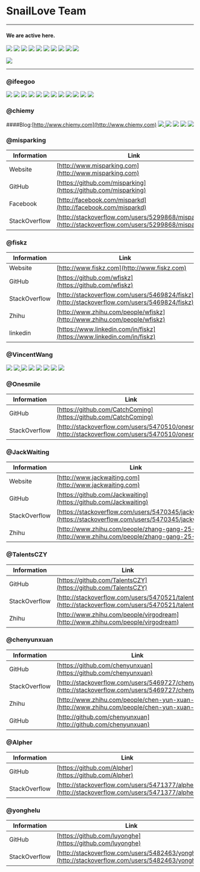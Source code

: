 # SnailLove Team

***

#### We are active here.

![](https://raw.githubusercontent.com/SnailLove/snaillove-team/master/resources/logo/github.png)  ![](https://raw.githubusercontent.com/SnailLove/snaillove-team/master/resources/logo/stackoverflow.png)  ![](https://raw.githubusercontent.com/SnailLove/snaillove-team/master/resources/logo/gitbook.png)  ![](https://raw.githubusercontent.com/SnailLove/snaillove-team/master/resources/logo/facebook.png)  ![](https://raw.githubusercontent.com/SnailLove/snaillove-team/master/resources/logo/twitter.png)  ![](https://raw.githubusercontent.com/SnailLove/snaillove-team/master/resources/logo/dribbble.png)  ![](https://raw.githubusercontent.com/SnailLove/snaillove-team/master/resources/logo/pinterest.png)  ![](https://raw.githubusercontent.com/SnailLove/snaillove-team/master/resources/logo/medium.png)  ![](https://raw.githubusercontent.com/SnailLove/snaillove-team/master/resources/logo/zhihu.png)  ![](https://raw.githubusercontent.com/SnailLove/snaillove-team/master/resources/logo/aboutme.png)

![](https://raw.githubusercontent.com/SnailLove/snaillove-team/master/resources/logo/linkedin.png)

***

### @ifeegoo

[![](https://raw.githubusercontent.com/SnailLove/snaillove-team/master/resources/logo/ifeegoo.png)](http://www.ifeegoo.com) 
[![](https://raw.githubusercontent.com/SnailLove/snaillove-team/master/resources/logo/github.png)](http://github.com/ifeegoo)  [![](https://raw.githubusercontent.com/SnailLove/snaillove-team/master/resources/logo/stackoverflow.png)](http://stackoverflow.com/users/2531888/ifeegoo)  [![](https://raw.githubusercontent.com/SnailLove/snaillove-team/master/resources/logo/gitbook.png)](http://www.gitbook.com/@ifeegoo)  [![](https://raw.githubusercontent.com/SnailLove/snaillove-team/master/resources/logo/facebook.png)](http://facebook.com/ifeegoo)  [![](https://raw.githubusercontent.com/SnailLove/snaillove-team/master/resources/logo/twitter.png)](http://twitter.com/ifeegoo)  [![](https://raw.githubusercontent.com/SnailLove/snaillove-team/master/resources/logo/dribbble.png)](http://dribbble.com/ifeegoo)  [![](https://raw.githubusercontent.com/SnailLove/snaillove-team/master/resources/logo/pinterest.png)](http://www.pinterest.com/ifeegoo)  [![](https://raw.githubusercontent.com/SnailLove/snaillove-team/master/resources/logo/medium.png)](http://medium.com/@ifeegoo)  [![](https://raw.githubusercontent.com/SnailLove/snaillove-team/master/resources/logo/zhihu.png)](http://www.zhihu.com/people/ifeegoo)  [![](https://raw.githubusercontent.com/SnailLove/snaillove-team/master/resources/logo/aboutme.png)](http://about.me/ifeegoo)
[![](https://raw.githubusercontent.com/SnailLove/snaillove-team/master/resources/logo/linkedin.png)](http://www.linkedin.com/in/ifeegoo)

### @chiemy
####Blog:[http://www.chiemy.com](http://www.chiemy.com)
[![](https://raw.githubusercontent.com/SnailLove/snaillove-team/master/resources/logo/github.png) ](http://github.com/chiemy)
  [![](https://raw.githubusercontent.com/SnailLove/snaillove-team/master/resources/logo/stackoverflow.png)](http://stackoverflow.com/users/2744948/chiemy)  [![](https://raw.githubusercontent.com/SnailLove/snaillove-team/master/resources/logo/facebook.png)](http://facebook.com/chiemyluo)  [![](https://raw.githubusercontent.com/SnailLove/snaillove-team/master/resources/logo/twitter.png)](http://twitter.com/chiemyluo)
  [![](https://raw.githubusercontent.com/SnailLove/snaillove-team/master/resources/logo/zhihu.png)](http://www.zhihu.com/people/chiemy)

### @misparking

| Information       | Link
| ------------------| -----------
| Website           | [http://www.misparking.com](http://www.misparking.com)
| GitHub            | [https://github.com/misparking](https://github.com/misparking)
| Facebook          | [http://facebook.com/misparkd](http://facebook.com/misparkd)
| StackOverflow     | [http://stackoverflow.com/users/5299868/misparking](http://stackoverflow.com/users/5299868/misparking)



### @fiskz

| Information         | Link
| ------------------- | -----------
| Website             | [http://www.fiskz.com](http://www.fiskz.com)
| GitHub              | [https://github.com/wfiskz](https://github.com/wfiskz)
| StackOverflow       | [http://stackoverflow.com/users/5469824/fiskz](http://stackoverflow.com/users/5469824/fiskz)
| Zhihu               | [http://www.zhihu.com/people/wfiskz](http://www.zhihu.com/people/wfiskz)
| linkedin            | [https://www.linkedin.com/in/fiskz](https://www.linkedin.com/in/fiskz)


### @VincentWang
[![](https://raw.githubusercontent.com/SnailLove/snaillove-team/master/resources/logo/ifeegoo.png)](http://www.subvin.com)
[![](https://raw.githubusercontent.com/SnailLove/snaillove-team/master/resources/logo/github.png) ](http://github.com/subvin)
  [![](https://raw.githubusercontent.com/SnailLove/snaillove-team/master/resources/logo/stackoverflow.png)](http://stackoverflow.com/users/5467900/subvin)  [![](https://raw.githubusercontent.com/SnailLove/snaillove-team/master/resources/logo/facebook.png)](http://facebook.com/subvim)  [![](https://raw.githubusercontent.com/SnailLove/snaillove-team/master/resources/logo/twitter.png)](http://twitter.com/subvin)
  [![](https://raw.githubusercontent.com/SnailLove/snaillove-team/master/resources/logo/zhihu.png)](http://www.zhihu.com/people/subvin)  [![](https://raw.githubusercontent.com/SnailLove/snaillove-team/master/resources/logo/medium.png)](http://medium.com/@subvin)  [![](https://raw.githubusercontent.com/SnailLove/snaillove-team/master/resources/logo/gitbook.png)](http://www.gitbook.com/@subvin)
  
### @Onesmile

| Information         | Link
| ------------------- | -----------
| GitHub              | [https://github.com/CatchComing](https://github.com/CatchComing)
| StackOverflow       | [http://stackoverflow.com/users/5470510/onesmile](http://stackoverflow.com/users/5470510/onesmile)

### @JackWaiting

| Information         | Link
| ------------------- | -----------
| Website             | [http://www.jackwaiting.com](http://www.jackwaiting.com)
| GitHub              | [https://github.com/Jackwaiting](https://github.com/Jackwaiting)
| StackOverflow       | [https://stackoverflow.com/users/5470345/jackwaiting](https://stackoverflow.com/users/5470345/jackwaiting)
| Zhihu               | [http://www.zhihu.com/people/zhang-gang-25-35](http://www.zhihu.com/people/zhang-gang-25-35)

### @TalentsCZY

| Information         | Link
| ------------------- | -----------
| GitHub              | [https://github.com/TalentsCZY](https://github.com/TalentsCZY)
| StackOverflow       | [http://stackoverflow.com/users/5470521/talents](http://stackoverflow.com/users/5470521/talents)
| Zhihu               | [http://www.zhihu.com/people/virgodream](http://www.zhihu.com/people/virgodream)

### @chenyunxuan

| Information         | Link
| ------------------- | -----------
| GitHub              | [https://github.com/chenyunxuan](https://github.com/chenyunxuan)
| StackOverflow       | [http://stackoverflow.com/users/5469727/chenyunxuan](http://stackoverflow.com/users/5469727/chenyunxuan)
| Zhihu               | [http://www.zhihu.com/people/chen-yun-xuan-29](http://www.zhihu.com/people/chen-yun-xuan-29)
| GitHub              | [http://github.com/chenyunxuan](http://github.com/chenyunxuan)

### @Alpher

| Information         | Link
| ------------------- | -----------
| GitHub              | [https://github.com/Alpher](https://github.com/Alpher)
| StackOverflow       | [http://stackoverflow.com/users/5471377/alpher](http://stackoverflow.com/users/5471377/alpher)


### @yonghelu

| Information         | Link
| ------------------- | -----------
| GitHub              | [https://github.com/luyonghe](https://github.com/luyonghe)
| StackOverflow       | [http://stackoverflow.com/users/5482463/yonghelu](http://stackoverflow.com/users/5482463/yonghelu)

